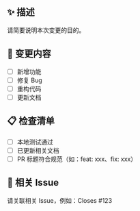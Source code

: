 ## ✨ 描述
请简要说明本次变更的目的。

## 🔧 变更内容
- [ ] 新增功能
- [ ] 修复 Bug
- [ ] 重构代码
- [ ] 更新文档

## 📋 检查清单
- [ ] 本地测试通过
- [ ] 已更新相关文档
- [ ] PR 标题符合规范（如：feat: xxx、fix: xxx）

## 🧾 相关 Issue
请关联相关 Issue，例如：Closes #123
